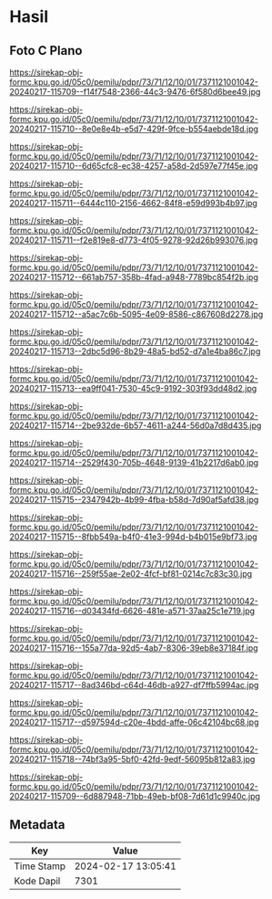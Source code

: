 # Hasil

## Foto C Plano

https://sirekap-obj-formc.kpu.go.id/05c0/pemilu/pdpr/73/71/12/10/01/7371121001042-20240217-115709--f14f7548-2366-44c3-9476-6f580d6bee49.jpg

https://sirekap-obj-formc.kpu.go.id/05c0/pemilu/pdpr/73/71/12/10/01/7371121001042-20240217-115710--8e0e8e4b-e5d7-429f-9fce-b554aebde18d.jpg

https://sirekap-obj-formc.kpu.go.id/05c0/pemilu/pdpr/73/71/12/10/01/7371121001042-20240217-115710--6d65cfc8-ec38-4257-a58d-2d597e77f45e.jpg

https://sirekap-obj-formc.kpu.go.id/05c0/pemilu/pdpr/73/71/12/10/01/7371121001042-20240217-115711--6444c110-2156-4662-84f8-e59d993b4b97.jpg

https://sirekap-obj-formc.kpu.go.id/05c0/pemilu/pdpr/73/71/12/10/01/7371121001042-20240217-115711--f2e819e8-d773-4f05-9278-92d26b993076.jpg

https://sirekap-obj-formc.kpu.go.id/05c0/pemilu/pdpr/73/71/12/10/01/7371121001042-20240217-115712--661ab757-358b-4fad-a948-7789bc854f2b.jpg

https://sirekap-obj-formc.kpu.go.id/05c0/pemilu/pdpr/73/71/12/10/01/7371121001042-20240217-115712--a5ac7c6b-5095-4e09-8586-c867608d2278.jpg

https://sirekap-obj-formc.kpu.go.id/05c0/pemilu/pdpr/73/71/12/10/01/7371121001042-20240217-115713--2dbc5d96-8b29-48a5-bd52-d7a1e4ba86c7.jpg

https://sirekap-obj-formc.kpu.go.id/05c0/pemilu/pdpr/73/71/12/10/01/7371121001042-20240217-115713--ea9ff041-7530-45c9-9192-303f93dd48d2.jpg

https://sirekap-obj-formc.kpu.go.id/05c0/pemilu/pdpr/73/71/12/10/01/7371121001042-20240217-115714--2be932de-6b57-4611-a244-56d0a7d8d435.jpg

https://sirekap-obj-formc.kpu.go.id/05c0/pemilu/pdpr/73/71/12/10/01/7371121001042-20240217-115714--2529f430-705b-4648-9139-41b2217d6ab0.jpg

https://sirekap-obj-formc.kpu.go.id/05c0/pemilu/pdpr/73/71/12/10/01/7371121001042-20240217-115715--2347942b-4b99-4fba-b58d-7d90af5afd38.jpg

https://sirekap-obj-formc.kpu.go.id/05c0/pemilu/pdpr/73/71/12/10/01/7371121001042-20240217-115715--8fbb549a-b4f0-41e3-994d-b4b015e9bf73.jpg

https://sirekap-obj-formc.kpu.go.id/05c0/pemilu/pdpr/73/71/12/10/01/7371121001042-20240217-115716--259f55ae-2e02-4fcf-bf81-0214c7c83c30.jpg

https://sirekap-obj-formc.kpu.go.id/05c0/pemilu/pdpr/73/71/12/10/01/7371121001042-20240217-115716--d03434fd-6626-481e-a571-37aa25c1e719.jpg

https://sirekap-obj-formc.kpu.go.id/05c0/pemilu/pdpr/73/71/12/10/01/7371121001042-20240217-115716--155a77da-92d5-4ab7-8306-39eb8e37184f.jpg

https://sirekap-obj-formc.kpu.go.id/05c0/pemilu/pdpr/73/71/12/10/01/7371121001042-20240217-115717--8ad346bd-c64d-46db-a927-df7ffb5994ac.jpg

https://sirekap-obj-formc.kpu.go.id/05c0/pemilu/pdpr/73/71/12/10/01/7371121001042-20240217-115717--d597594d-c20e-4bdd-affe-06c42104bc68.jpg

https://sirekap-obj-formc.kpu.go.id/05c0/pemilu/pdpr/73/71/12/10/01/7371121001042-20240217-115718--74bf3a95-5bf0-42fd-9edf-56095b812a83.jpg

https://sirekap-obj-formc.kpu.go.id/05c0/pemilu/pdpr/73/71/12/10/01/7371121001042-20240217-115709--6d887948-71bb-49eb-bf08-7d61d1c9940c.jpg


## Metadata

| Key        | Value               |
| ---------- | ------------------- |
| Time Stamp | 2024-02-17 13:05:41 |
| Kode Dapil | 7301                |



